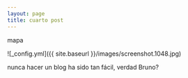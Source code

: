 ```yaml
---
layout: page
title: cuarto post
---
```


mapa

![_config.yml]({{ site.baseurl }}/images/screenshot.1048.jpg)

nunca hacer un blog ha sido tan fácil, verdad Bruno?
